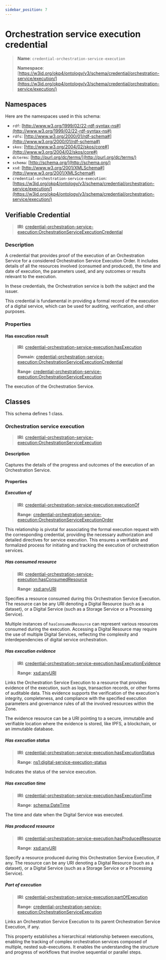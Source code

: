```yaml
---
sidebar_position: 7
---
```

[//]: # (This file is auto-generated. Please do not modify it yourself.)

# Orchestration service execution credential

> **Name**: `credential-orchestration-service-execution`
>
> **Namespace**: [https://w3id.org/okp4/ontology/v3/schema/credential/orchestration-service/execution/](https://w3id.org/okp4/ontology/v3/schema/credential/orchestration-service/execution/)

## Namespaces

Here are the namespaces used in this schema:

- `rdf`: [http://www.w3.org/1999/02/22-rdf-syntax-ns#](http://www.w3.org/1999/02/22-rdf-syntax-ns#)
- `rdfs`: [http://www.w3.org/2000/01/rdf-schema#](http://www.w3.org/2000/01/rdf-schema#)
- `skos`: [http://www.w3.org/2004/02/skos/core#](http://www.w3.org/2004/02/skos/core#)
- `dcterms`: [http://purl.org/dc/terms/](http://purl.org/dc/terms/)
- `schema`: [http://schema.org/](http://schema.org/)
- `xsd`: [http://www.w3.org/2001/XMLSchema#](http://www.w3.org/2001/XMLSchema#)
- `credential-orchestration-service-execution`: [https://w3id.org/okp4/ontology/v3/schema/credential/orchestration-service/execution/](https://w3id.org/okp4/ontology/v3/schema/credential/orchestration-service/execution/)

## Verifiable Credential

> **IRI**: [credential-orchestration-service-execution:OrchestrationServiceExecutionCredential](https://w3id.org/okp4/ontology/v3/schema/credential/orchestration-service/execution/OrchestrationServiceExecutionCredential)

### Description

A credential that provides proof of the execution of an Orchestration Service for a considered Orchestration Service Execution Order. It includes details of all the resources involved (consumed and produced), the time and date of execution, the parameters used, and any outcomes or results relevant to the execution.

In these credentials, the Orchestration service is both the subject and the issuer.

This credential is fundamental in providing a formal record of the execution of a digital service, which can be used for auditing, verification, and other purposes.

### Properties

#### Has execution result
>
> **IRI**: [credential-orchestration-service-execution:hasExecution](https://w3id.org/okp4/ontology/v3/schema/credential/orchestration-service/execution/hasExecution)
>
> **Domain**:&nbsp;[credential-orchestration-service-execution:OrchestrationServiceExecutionCredential](https://w3id.org/okp4/ontology/v3/schema/credential/orchestration-service/execution/OrchestrationServiceExecutionCredential)
>
> **Range**:&nbsp;[credential-orchestration-service-execution:OrchestrationServiceExecution](https://w3id.org/okp4/ontology/v3/schema/credential/orchestration-service/execution/OrchestrationServiceExecution)

The execution of the Orchestration Service.

## Classes

This schema defines 1 class.

### Orchestration service execution
>
> **IRI**: [credential-orchestration-service-execution:OrchestrationServiceExecution](https://w3id.org/okp4/ontology/v3/schema/credential/orchestration-service/execution/OrchestrationServiceExecution)

#### Description

Captures the details of the progress and outcomes of the execution of an Orchestration Service.

#### Properties

##### Execution of
>
> **IRI**: [credential-orchestration-service-execution:executionOf](https://w3id.org/okp4/ontology/v3/schema/credential/orchestration-service/execution/executionOf)
>
> **Range**:&nbsp;[credential-orchestration-service-execution:OrchestrationServiceExecutionOrder](https://w3id.org/okp4/ontology/v3/schema/credential/orchestration-service/execution/OrchestrationServiceExecutionOrder)

This relationship is pivotal for associating the formal execution request with the corresponding credential, providing the necessary authorization and detailed directives for service execution. This ensures a verifiable and formalized process for initiating and tracking the execution of orchestration services.

##### Has consumed resource
>
> **IRI**: [credential-orchestration-service-execution:hasConsumedResource](https://w3id.org/okp4/ontology/v3/schema/credential/orchestration-service/execution/hasConsumedResource)
>
> **Range**:&nbsp;[xsd:anyURI](http://www.w3.org/2001/XMLSchema#anyURI)

Specifies a resource consumed during this Orchestration Service Execution. The resource can be any URI denoting a Digital Resource (such as a dataset), or a Digital Service (such as a Storage Service or a Processing Service).

Multiple instances of `hasConsumedResource` can represent various resources consumed during the execution. Accessing a Digital Resource may require the use of multiple Digital Services, reflecting the complexity and interdependencies of digital service orchestration.

##### Has execution evidence
>
> **IRI**: [credential-orchestration-service-execution:hasExecutionEvidence](https://w3id.org/okp4/ontology/v3/schema/credential/orchestration-service/execution/hasExecutionEvidence)
>
> **Range**:&nbsp;[xsd:anyURI](http://www.w3.org/2001/XMLSchema#anyURI)

Links the Orchestration Service Execution to a resource that provides evidence of the execution, such as logs, transaction records, or other forms of auditable data. This evidence supports the verification of the execution's integrity, completeness, and compliance with the specified execution parameters and governance rules of all the involved resources within the Zone.

The evidence resource can be a URI pointing to a secure, immutable and verifiable location where the evidence is stored, like IPFS, a blockchain, or an immutable database.

##### Has execution status
>
> **IRI**: [credential-orchestration-service-execution:hasExecutionStatus](https://w3id.org/okp4/ontology/v3/schema/credential/orchestration-service/execution/hasExecutionStatus)
>
> **Range**:&nbsp;[ns1:digital-service-execution-status](https://w3id.org/okp4/ontology/v3/thesaurus/digital-service-execution-status)

Indicates the status of the service execution.

##### Has execution time
>
> **IRI**: [credential-orchestration-service-execution:hasExecutionTime](https://w3id.org/okp4/ontology/v3/schema/credential/orchestration-service/execution/hasExecutionTime)
>
> **Range**:&nbsp;[schema:DateTime](http://schema.org/DateTime)

The time and date when the Digital Service was executed.

##### Has produced resource
>
> **IRI**: [credential-orchestration-service-execution:hasProducedResource](https://w3id.org/okp4/ontology/v3/schema/credential/orchestration-service/execution/hasProducedResource)
>
> **Range**:&nbsp;[xsd:anyURI](http://www.w3.org/2001/XMLSchema#anyURI)

Specify a resource produced during this Orchestration Service Execution, if any. The resource can be any URI denoting a Digital Resource (such as a dataset), or a Digital Service (such as a Storage Service or a Processing Service).

##### Part of execution
>
> **IRI**: [credential-orchestration-service-execution:partOfExecution](https://w3id.org/okp4/ontology/v3/schema/credential/orchestration-service/execution/partOfExecution)
>
> **Range**:&nbsp;[credential-orchestration-service-execution:OrchestrationServiceExecution](https://w3id.org/okp4/ontology/v3/schema/credential/orchestration-service/execution/OrchestrationServiceExecution)

Links an Orchestration Service Execution to its parent Orchestration Service Execution, if any.

This property establishes a hierarchical relationship between executions, enabling the tracking of complex orchestration services composed of multiple, nested sub-executions. It enables the understanding the structure and progress of workflows that involve sequential or parallel steps.
